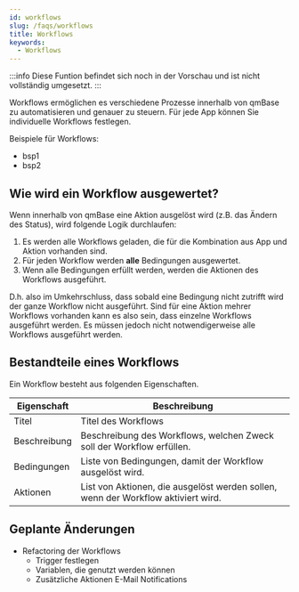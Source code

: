 ```yaml
---
id: workflows
slug: /faqs/workflows
title: Workflows
keywords:
  - Workflows
---
```


:::info
Diese Funtion befindet sich noch in der Vorschau und ist nicht vollständig umgesetzt.
:::

Workflows ermöglichen es verschiedene Prozesse innerhalb von qmBase zu automatisieren und genauer zu steuern. Für jede App können Sie individuelle Workflows festlegen.

Beispiele für Workflows:

- bsp1
- bsp2

## Wie wird ein Workflow ausgewertet?

Wenn innerhalb von qmBase eine Aktion ausgelöst wird (z.B. das Ändern des Status), wird folgende Logik durchlaufen:

1. Es werden alle Workflows geladen, die für die Kombination aus App und Aktion vorhanden sind.
2. Für jeden Workflow werden **alle** Bedingungen ausgewertet.
3. Wenn alle Bedingungen erfüllt werden, werden die Aktionen des Workflows ausgeführt.

D.h. also im Umkehrschluss, dass sobald eine Bedingung nicht zutrifft wird der ganze Workflow nicht ausgeführt. Sind für eine Aktion mehrer Workflows vorhanden kann es also sein, dass einzelne Workflows ausgeführt werden. Es müssen jedoch nicht notwendigerweise alle Workflows ausgeführt werden.

## Bestandteile eines Workflows

Ein Workflow besteht aus folgenden Eigenschaften.

| Eigenschaft  | Beschreibung                                                                      |
| ------------ | --------------------------------------------------------------------------------- |
| Titel        | Titel des Workflows                                                               |
| Beschreibung | Beschreibung des Workflows, welchen Zweck soll der Workflow erfüllen.             |
| Bedingungen   | Liste von Bedingungen, damit der Workflow ausgelöst wird.                         |
| Aktionen     | List von Aktionen, die ausgelöst werden sollen, wenn der Workflow aktiviert wird. |

## Geplante Änderungen

- Refactoring der Workflows
  - Trigger festlegen
  - Variablen, die genutzt werden können
  - Zusätzliche Aktionen E-Mail Notifications
